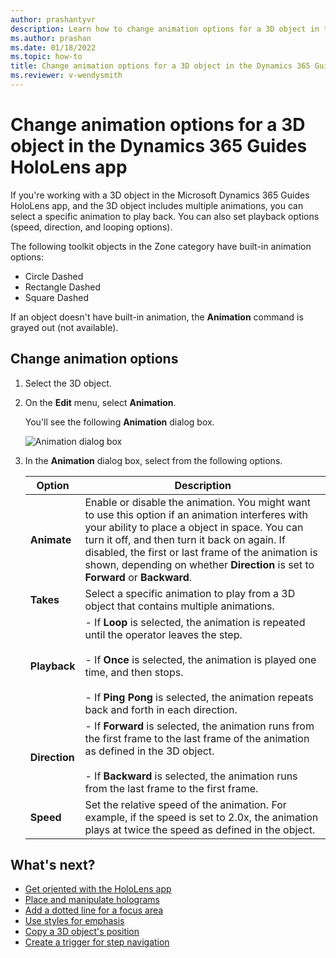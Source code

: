 ```yaml
---
author: prashantyvr
description: Learn how to change animation options for a 3D object in the Dynamics 365 Guides HoloLens app
ms.author: prashan
ms.date: 01/18/2022
ms.topic: how-to
title: Change animation options for a 3D object in the Dynamics 365 Guides HoloLens app
ms.reviewer: v-wendysmith
---
```


# Change animation options for a 3D object in the Dynamics 365 Guides HoloLens app

If you're working with a 3D object in the Microsoft Dynamics 365 Guides HoloLens app, and the 3D object includes multiple animations, you can select a specific animation to play back. You can also set playback options (speed, direction, and looping options). 

The following toolkit objects in the Zone category have built-in animation options:

- Circle Dashed
- Rectangle Dashed
- Square Dashed

If an object doesn't have built-in animation, the **Animation** command is grayed out (not available). 

## Change animation options

1. Select the 3D object.

2. On the **Edit** menu, select **Animation**.

    You'll see the following **Animation** dialog box.

    ![Animation dialog box](media/animation-dialog.PNG "Animation dialog box")

3. In the **Animation** dialog box, select from the following options.

    |Option|Description|
    |----------------|---------------------------------------------------------------------|
    |**Animate**|Enable or disable the animation. You might want to use this option if an animation interferes with your ability to place a object in space. You can turn it off, and then turn it back on again. If disabled, the first or last frame of the animation is shown, depending on whether **Direction** is set to **Forward** or **Backward**.|
    |**Takes**|Select a specific animation to play from a 3D object that contains multiple animations.|
    |**Playback**|- If **Loop** is selected, the animation is repeated until the operator leaves the step.<br><br>- If **Once** is selected, the animation is played one time, and then stops.<br><br>- If **Ping Pong** is selected, the animation repeats back and forth in each direction. |
    |**Direction**|- If **Forward** is selected, the animation runs from the first frame to the last frame of the animation as defined in the 3D object.<br><br>- If **Backward** is selected, the animation runs from the last frame to the first frame.|
    |**Speed**|Set the relative speed of the animation. For example, if the speed is set to 2.0x, the animation plays at twice the speed as defined in the object. |

## What's next?

- [Get oriented with the HoloLens app](hololens-app-orientation.md)
- [Place and manipulate holograms](hololens-app-place-holograms.md)
- [Add a dotted line for a focus area](hololens-app-dotted-line.md)
- [Use styles for emphasis](hololens-app-styles.md)
- [Copy a 3D object's position](hololens-app-copy-3D-model-position.md)
- [Create a trigger for step navigation](hololens-app-trigger.md)
